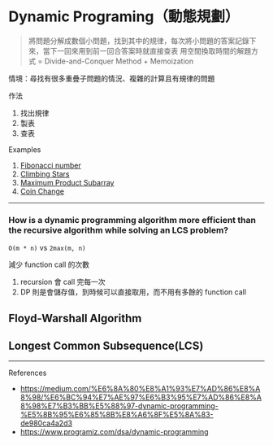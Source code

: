 # Dynamic Programing（動態規劃）
> 將問題分解成數個小問題，找到其中的規律，每次將小問題的答案記錄下來，當下一回來用到前一回合答案時就直接查表
> 用空間換取時間的解題方式
> = Divide-and-Conquer Method + Memoization

情境：尋找有很多重疊子問題的情況、複雜的計算且有規律的問題

作法
1. 找出規律
2. 製表
3. 查表

Examples
1. [Fibonacci number](../blind75/hint/dp/fibonacci-number.md)
2. [Climbing Stars](../blind75/hint/dp/climbing-stars.md)
3. [Maximum Product Subarray](../blind75/hint/array/maximum-product-subarray.md)
4. [Coin Change](../blind75/hint/dp/coin-change.md)

---
### How is a dynamic programming algorithm more efficient than the recursive algorithm while solving an LCS problem?

`O(m * n)` vs `2max(m, n)`

減少 function call 的次數
 1. recursion 會 call 完每一次
 2. DP 則是會儲存值，到時候可以直接取用，而不用有多餘的 function call


## Floyd-Warshall Algorithm

## Longest Common Subsequence(LCS)


---

References
- https://medium.com/%E6%8A%80%E8%A1%93%E7%AD%86%E8%A8%98/%E6%BC%94%E7%AE%97%E6%B3%95%E7%AD%86%E8%A8%98%E7%B3%BB%E5%88%97-dynamic-programming-%E5%8B%95%E6%85%8B%E8%A6%8F%E5%8A%83-de980ca4a2d3
- https://www.programiz.com/dsa/dynamic-programming
